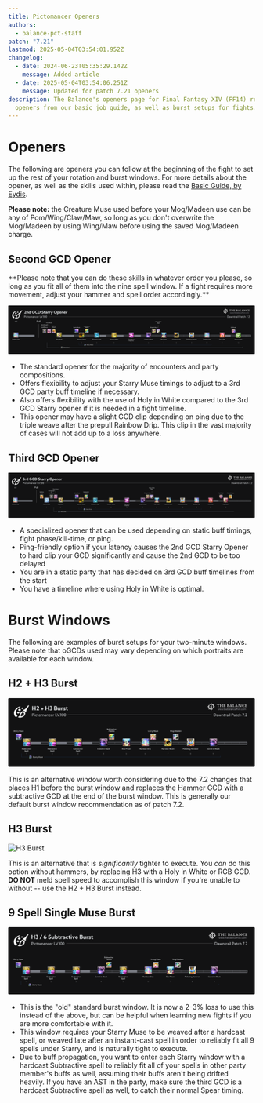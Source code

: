 ```yaml
---
title: Pictomancer Openers
authors:
  - balance-pct-staff
patch: "7.21"
lastmod: 2025-05-04T03:54:01.952Z
changelog:
  - date: 2024-06-23T05:35:29.142Z
    message: Added article
  - date: 2025-05-04T03:54:06.251Z
    message: Updated for patch 7.21 openers
description: The Balance's openers page for Final Fantasy XIV (FF14) reviews the
  openers from our basic job guide, as well as burst setups for fights.
---
```

# Openers

The following are openers you can follow at the beginning of the fight to set up the rest of your rotation and burst windows. For more details about the opener, as well as the skills used within, please read the [Basic Guide, by Eydis](https://www.thebalanceffxiv.com/jobs/casters/pictomancer/basic-guide/).

**Please note:** the Creature Muse used before your Mog/Madeen use can be any of Pom/Wing/Claw/Maw, so long as you don't overwrite the Mog/Madeen by using  Wing/Maw before using the saved Mog/Madeen charge.

## Second GCD Opener

﻿\*\*Please note that you can do these skills in whatever order you please, so long as you fit all of them into the nine spell window. If a fight requires more movement, adjust your hammer and spell order accordingly.\*\*<br>

![Pictomancer 2nd GCD Opener](/img/jobs/pct/pictomancer_2nd_gcd_starry_opener.png "Pictomancer 9 Spell Single Muse Opener")

* The standard opener for the majority of encounters and party compositions.
* Offers flexibility to adjust your Starry Muse timings to adjust to a 3rd GCD party buff timeline if necessary.
* Also offers flexibility with the use of Holy in White compared to the 3rd GCD Starry opener if it is needed in a fight timeline.
* This opener may have a slight GCD clip depending on ping due to the triple weave after the prepull Rainbow Drip. This clip in the vast majority of cases will not add up to a loss anywhere.

## Third GCD Opener

![3rd GCD Opener](/img/jobs/pct/pictomancer_3rd_gcd_starry_opener.png "3rd GCD Opener")

* A specialized opener that can be used depending on static buff timings, fight phase/kill-time, or ping.
* Ping-friendly option if your latency causes the 2nd GCD Starry Opener to hard clip your GCD significantly and cause the 2nd GCD to be too delayed
* You are in a static party that has decided on 3rd GCD buff timelines from the start
* You have a timeline where using Holy in White is optimal.

# Burst Windows

The following are examples of burst setups for your two-minute windows. Please note that oGCDs used may vary depending on which portraits are available for each window. 

## H2 + H3 Burst

![H2 H3 Burst](/img/jobs/pct/image_2025-05-03_225335312.png "H2 H3 Burst")

This is an alternative window worth considering due to the 7.2 changes that places H1 before the burst window and replaces the Hammer GCD with a subtractive GCD at the end of the burst window. This is generally our default burst window recommendation as of patch 7.2.

## H3 Burst

![H3 Burst](/img/jobs/pct/image_2025-05-03_225347416.png "H3 Burst")

This is an alternative that is *significantly* tighter to execute. You *can* do this option without hammers, by replacing H3 with a Holy in White or RGB GCD. **DO NOT** meld spell speed to accomplish this window if you're unable to without -- use the H2 + H3 Burst instead.

## 9 Spell Single Muse Burst

![9 GCD Single Muse Burst](/img/jobs/pct/image_2025-05-03_225356921.png "9 GCD Single Muse Burst")

* This is the "old" standard burst window. It is now a 2-3% loss to use this instead of the above, but can be helpful when learning new fights if you are more comfortable with it.
* This window requires your Starry Muse to be weaved after a hardcast spell, or weaved late after an instant-cast spell in order to reliably fit all 9 spells under Starry, and is naturally tight to execute.
* Due to buff propagation, you want to enter each Starry window with a hardcast Subtractive spell to reliably fit all of your spells in other party member's buffs as well, assuming their buffs aren't being drifted heavily. If you have an AST in the party, make sure the third GCD is a hardcast Subtractive spell as well, to catch their normal Spear timing.